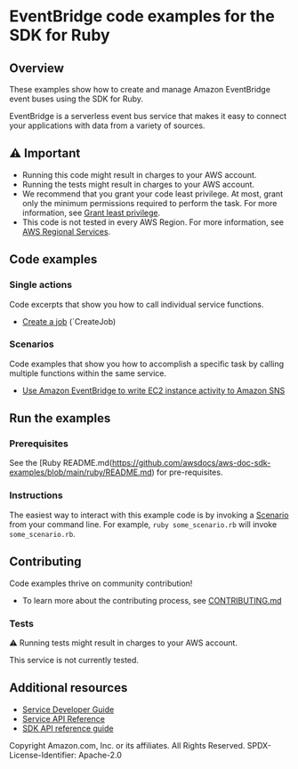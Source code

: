 # EventBridge code examples for the SDK for Ruby
## Overview
These examples show how to create and manage Amazon EventBridge event buses using the SDK for Ruby.

EventBridge is a serverless event bus service that makes it easy to connect your applications with data from a variety of sources.

## ⚠️ Important
* Running this code might result in charges to your AWS account. 
* Running the tests might result in charges to your AWS account.
* We recommend that you grant your code least privilege. At most, grant only the minimum permissions required to perform the task. For more information, see [Grant least privilege](https://docs.aws.amazon.com/IAM/latest/UserGuide/best-practices.html#grant-least-privilege). 
* This code is not tested in every AWS Region. For more information, see [AWS Regional Services](https://aws.amazon.com/about-aws/global-infrastructure/regional-product-services).

## Code examples

### Single actions
Code excerpts that show you how to call individual service functions.

* [Create a job](./create_job.rb) (`CreateJob)



### Scenarios
Code examples that show you how to accomplish a specific task by calling multiple functions within the same service.

* [Use Amazon EventBridge to write EC2 instance activity to Amazon SNS](./cw-ruby-example-send-events-ec2.rb)





## Run the examples

### Prerequisites

See the [Ruby README.md(https://github.com/awsdocs/aws-doc-sdk-examples/blob/main/ruby/README.md) for pre-requisites.

### Instructions
The easiest way to interact with this example code is by invoking a [Scenario](#Scenarios) from your command line. For example, `ruby some_scenario.rb` will invoke `some_scenario.rb`.

## Contributing
Code examples thrive on community contribution!
* To learn more about the contributing process, see [CONTRIBUTING.md](../../../CONTRIBUTING.md)

### Tests
⚠️ Running tests might result in charges to your AWS account.

This service is not currently tested.

## Additional resources
* [Service Developer Guide](https://docs.aws.amazon.com/sdk-for-ruby/v3/developer-guide/welcome.html)
* [Service API Reference](https://docs.aws.amazon.com/sdk-for-ruby/v3/api/)
* [SDK API reference guide](https://aws.amazon.com/developer/language/ruby/)

Copyright Amazon.com, Inc. or its affiliates. All Rights Reserved. SPDX-License-Identifier: Apache-2.0
